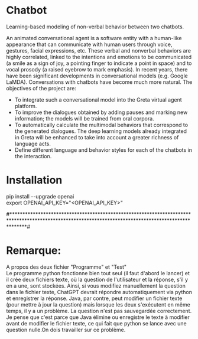 # Chatbot

Learning-based modeling of non-verbal behavior between two chatbots.

An animated conversational agent is a software entity with a human-like appearance that can communicate with human users through voice, gestures, facial expressions, etc. These verbal and nonverbal behaviors are highly correlated, linked to the intentions and emotions to be communicated (a smile as a sign of joy, a pointing finger to indicate a point in space) and to vocal prosody (a raised eyebrow to mark emphasis). In recent years, there have been significant developments in conversational models (e.g. Google LaMDA). Conversations with chatbots have become much more natural. The objectives of the project are:

*  To integrate such a conversational model into the Greta virtual agent platform.
*  To improve the dialogues obtained by adding pauses and marking new information; the models will be trained from oral corpora.
*  To automatically calculate the multimodal behaviors that correspond to the generated dialogues. The deep learning models already integrated in Greta will be enhanced to take into account a greater richness of language acts.
*  Define different language and behavior styles for each of the chatbots in the interaction.






# Installation
pip install --upgrade openai  
export OPENAI_API_KEY="<OPENAI_API_KEY>"  
 
 
 
 #*****************************************************************************************************************************************************#
 # Remarque:
 A propos des deux fichier "Programme" et "Test"  
 Le programme python fonctionne bien tout seul (il faut d'abord le lancer) et il crée deux fichiers texte, où la question de l'utilisateur et la réponse, s'il y en a une, sont stockées. Ainsi, si vous modifiez manuellement la question dans le fichier texte, ChatGPT devrait répondre automatiquement via python et enregistrer la réponse. Java, par contre, peut modifier un fichier texte (pour mettre à jour la question) mais lorsque les deux s'exécutent en même temps, il y a un problème. La question n'est pas sauvegardée correctement. Je pense que c'est parce que Java élimine ou enregistre le texte à modifier avant de modifier le fichier texte, ce qui fait que python se lance avec une question nulle.On dois travailler sur ce problème.

 
